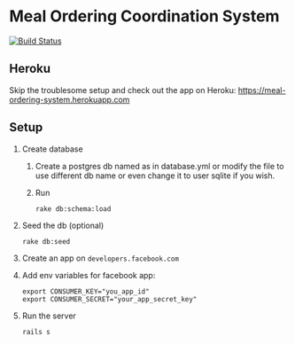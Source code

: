 # Meal Ordering Coordination System

[![Build Status](https://travis-ci.org/michal-januszkiewicz/meal_ordering_coordination_system.svg?branch=master)](https://travis-ci.org/michal-januszkiewicz/meal_ordering_coordination_system)

## Heroku
Skip the troublesome setup and check out the app on Heroku:
<https://meal-ordering-system.herokuapp.com>

## Setup

1. Create database

    1. Create a postgres db named as in database.yml or modify the file to use different db name or even change it to user sqlite if you wish.

    2. Run
        ```
        rake db:schema:load
        ```

2. Seed the db (optional)
    ```
    rake db:seed
    ```

3. Create an app on `developers.facebook.com`

4. Add env variables for facebook app:
    ```
    export CONSUMER_KEY="you_app_id"
    export CONSUMER_SECRET="your_app_secret_key"
    ```

5. Run the server
    ```
    rails s
    ```
